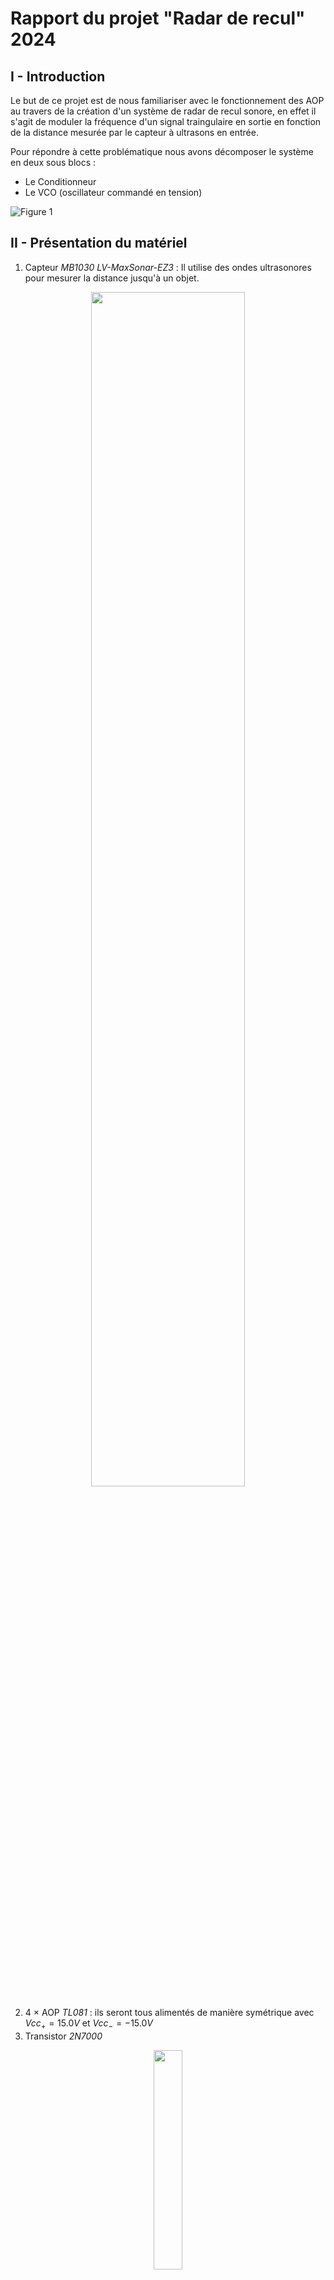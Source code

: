 # Rapport du projet "Radar de recul" 2024

## I - Introduction
Le but de ce projet est de nous familiariser avec le fonctionnement des AOP au travers de la création d'un système de radar de recul sonore, en effet il s'agit de moduler la fréquence d'un signal traingulaire en sortie en fonction de la distance mesurée par le capteur à ultrasons en entrée.

Pour répondre à cette problématique nous avons décomposer le système en deux sous blocs :
* Le Conditionneur
* Le VCO (oscillateur commandé en tension)

![Figure 1](image/image.png)

## II - Présentation du matériel

1) Capteur *MB1030 LV-MaxSonar-EZ3* : Il utilise des ondes ultrasonores pour mesurer la distance jusqu'à un objet.

<p align="center">
    <img src="image\image-14.png" width="70%" height="auto">
</p>

2) 4 × AOP *TL081* : ils seront tous alimentés de manière symétrique avec $Vcc_{+} = 15.0V$ et $Vcc_{-} = -15.0V$
3) Transistor *2N7000*

<p align="center">
    <img src="image\image-13.png" width="30%" height="auto">
</p>

4) Condensateur 15nF
5) Résistances
6) Fils de connexion
7) Multimètre
8) Générateur de tension continu (alimentation parallèle)
9) Oscilloscope

## III - Conditionneur
Après nous être dans un premier temps tourné vers un circuit du type "*amplificateur inverseur*" couplé à un "*sommateur*", bien que ce dernier fournissait bien le résultat escompté, on s'est rendu compte qu'il y avait plus simple que d'utiliser deux AOP.

![alt text](image/image-1.png)
![alt text](image/image-2.png)

On a finalement décidé d'utiliser un circuit "*amplificateur inverseur ET sommateur*".

On obtient donc le schéma suivant :

![alt text](image/image-3.png)

On a les équations suivantes :
* $V^+ = \frac{15}{24.8}$
* Potentiel des noeuds en $V-$ :

$$ \frac{Ve-V^-}{R7}+\frac{Vs-V^-}{R8}=0 $$

$$ \frac{Ve}{R7}+\frac{Vs}{R8}=V^+\cdot\frac{R7+R8}{R7 \cdot R8} $$

$$ \frac{Vs}{R8}=V^+\cdot\frac{R7+R8}{R7 \cdot R8}-\frac{Ve}{R7} $$

$$ Vs=V^+\cdot\frac{R7+R8}{R7}-\frac{R8}{R7} \cdot Ve $$

$$ Vs=2.24-2.7 \cdot Ve $$

## IV - Étude des différents blocs élémentaires qui constituent le VCO

### 1. Étude du bloc fonctionnel n°1 :
![alt text](image/image-5.png)

On recherche les équations de fonctionnement de ce système :
* $V^-=V_{s_3}$
* Potentiel des noeuds en $V+$ :

$$ -\frac{V^+}{R4}+\frac{V_{s_1}-V^+}{R5}=0 $$

$$ \frac{V_{s_1}}{R5}=V^+ \cdot \left( \frac{1}{R4} + \frac{1}{R5} \right) $$

$$ \frac{V_{s_1}}{R5}=V^+ \cdot \frac{R4+R5}{R4 \cdot R5} $$

$$ V^+ = V_{s_1} \cdot \frac{R4}{R4 + R5} $$

D'où $\epsilon = V_{s_1} \cdot \frac{R4}{R4 + R5} - V_{s_3}$

$$ \epsilon > 0 \Leftrightarrow V_{sat_+}\cdot \left( \frac{R4}{R4+R5} \right) > V_{s_3} $$

$$ \epsilon < 0 \Leftrightarrow V_{sat_-}\cdot \left( \frac{R4}{R4+R5} \right) < V_{s_3} $$

On peut donc affirmer que les deux tensions seuil sont les suivantes :

$$ V_{seuil_1} = V_{sat_-}\cdot \left( \frac{R4}{R4+R5} \right) $$
$$ V_{seuil_2} = V_{sat_+}\cdot \left( \frac{R4}{R4+R5} \right) $$

Étant donné que l'on a trouvé un résultat plus que satisfaisant avec $R5 = 1k \Omega$ et $R4 = 1.61k \Omega$, on a donc nos deux seuils qui sont égaux à :

$$  V_{seuil_1} = -15V \cdot \left( \frac{1.61}{1.61+1} \right) = -9.25V  $$
$$ V_{seuil_2} = 15V\cdot \left( \frac{1.61}{1.61+1} \right) = 9.25V $$

La relation recherchée entre $R4$ et $R5$ est donc la suivante :

$$ \frac{R4}{R4+R5} = \frac{1.61}{2.61} $$

Par conséquent, en fixant arbitrairement $R4$, on peut déterminer $R5$ aisément :

$$ R5 = \left( \frac{R4 \times 2.61}{1.61} \right) - R4 $$

### 2. Étude du bloc fonctionnel n°2 :
![alt text](image/image-6.png)

Ici on va distinguer deux cas :
* Le transistor commute de telle sorte que l'entrée non inverseuse l'AOP U1 correspond à $V_{e_2}$ c'est à dire $V_{eTRAN} = V_{e_2}$
* Le transistor commute de telle sorte que l'entrée non inverseuse l'AOP U1 correspond à la masse c'est à dire $V_{eTRAN} = 0$

Commençons donc par le premier cas :

* $V_+ = V_{e_2}$
* Potentiel des noeuds en $V_-$ :

$$ \frac{V_{e_2} - V_-}{R2} + \frac{V_{s_2}-V_-}{R3} =0 $$

$$ V_- \cdot \left( \frac{1}{R2}+\frac{1}{R3}\right) = \frac{V_{e_2}}{R2}+\frac{V_{s_2}}{R3} $$

$$ V_{e_2} \cdot \left( \frac{1}{R2} + \frac{1}{R3}\right) - \frac{V_{e_2}}{R2} = \frac{V_{s_2}}{R3} $$

$$ \frac{V_{e_2}}{R3} = \frac{V_{s_2}}{R3} $$

Par conséquent à **l'état haut** on a $V_{e_2} = V_{s_2}$

Si l'on s'intéresse maintenant à **l'état bas** :
* $V_+ = 0$
* Potentiel des noeuds en $V_-$ :

$$ \frac{V_{e_2} - V_-}{R2} + \frac{V_{s_2}-V_-}{R3} =0 $$

$$ \frac{V_{e_2}}{R2}+\frac{V_{s_2}}{R3} = 0 $$

$$ \frac{V_{s_2}}{R3} = -\frac{V_{e_2}}{R2} $$

$$ V_{s_2} = -\frac{R3}{R2} \cdot V_{e_2} $$

On rappelle que l'on cherche à avoir en sortie un signal carré, périodique et symétrique par rapport à 0. Au vu des équations que nous venons de déterminer il est nécessaire de choisir $R3=R2$, de cette façon nous aurons $V_{s_2} = V_{e_2}$ à **l'état haut** et inversement $V_{s_2} = -V_{e_2}$ à **l'état bas**.

Dans toute la suite du projet on définira donc $R3=R2$.

C'est bien ce que l'on retrouve en simulation :
![alt text](image/image-9.png)

### 3. Étude du bloc fonctionnel n°3 :
Il s'agit d'un montage à AOP avec un condensateur dans la boucle de rétroaction.

![alt text](image/image-7.png)

L'expression littérale du courant $i(t)$ circulant dans le condensateur est : $i(t) = \frac{V_{s_2}}{R6}$

$$ \frac{V_{s_2}}{R6} = C \cdot \overset{\circ}{V_c(t)} $$

$$ \Leftrightarrow \overset{\circ}{V_c(t)} = \frac{V_{s_2}}{R6 \cdot C} $$

$$ \Leftrightarrow V_c(t) = \int \frac{V_{s_2}}{R6 \cdot C} dt $$

$$ \Leftrightarrow V_c(t) = \frac{V_{s_2}}{R6 \cdot C} \cdot t $$

On sait aussi que $V_{s_3}(t) = - V_c(t)$. Par exemple avec $V_{s_2} = 2V$ on obtient une pente de $-\frac{V_{s_2}}{C\cdot R6}\cdot t=-\frac{2}{(15\times10^{-9})\times18000} \cdot t=-7407t$ ou bien encore avec $V_{s_2} = -1V$ on obtient une pente de $-\frac{-1}{(15\times10^{-9})\times18000} \cdot t=3703t$.

Ces résultats sont très intéressant car en connaissant la pente que l'on veut obtenir sur le signal de sortie du VCO on peut dimensionner de manière très fidèle $R6$ :

$$ R6=\frac{V_{s_2}}{C \times pente} $$

Ce qui correspond bien aux mesures en simulation :
* Avec $V_{s_2} = 2V$ :

![alt text](image/image-8.png)

* Avec $V_{s_2} = -1V$ :

![alt text](image/image-4.png)

### V - Retour d'expérience
Nous avons identifié les résistances permettant de jouer sur l'amplitude et la fréquence du signal de sortie, nous avons donc décidé de faire varier ces valeurs de résistance en utilisant des potentiomètres de $10k\Omega$

### VI - Résultat final
Après avoir câblé complètement le montage, on obtient le résultat suivant :

<p align="center">
    <img src="image\image-10.jpg" width="70%" height="auto">
</p>

Pour $D_{min} = 20cm$ soit une tension d'entrée continue de $0.074V$ le signal en sortie affiché sur l'oscilloscope est le suivant :

<p align="center">
    <img src="image\image-11.jpg" width="70%" height="auto">
</p>

Pour $D_{max} = 150cm$ soit une tension d'entrée continue de $0.575V$ le signal en sortie affiché sur l'oscilloscope est le suivant :

<p align="center">
    <img src="image\image-12.jpg" width="70%" height="auto">
</p>
